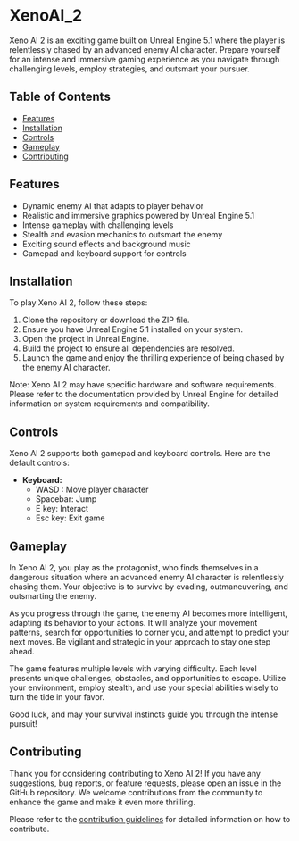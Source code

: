 # XenoAI_2


Xeno AI 2 is an exciting game built on Unreal Engine 5.1 where the player is relentlessly chased by an advanced enemy AI character. Prepare yourself for an intense and immersive gaming experience as you navigate through challenging levels, employ strategies, and outsmart your pursuer.

## Table of Contents

- [Features](#features)
- [Installation](#installation)
- [Controls](#controls)
- [Gameplay](#gameplay)
- [Contributing](#contributing)

## Features

- Dynamic enemy AI that adapts to player behavior
- Realistic and immersive graphics powered by Unreal Engine 5.1
- Intense gameplay with challenging levels
- Stealth and evasion mechanics to outsmart the enemy
- Exciting sound effects and background music
- Gamepad and keyboard support for controls

## Installation

To play Xeno AI 2, follow these steps:

1. Clone the repository or download the ZIP file.
2. Ensure you have Unreal Engine 5.1 installed on your system.
3. Open the project in Unreal Engine.
4. Build the project to ensure all dependencies are resolved.
5. Launch the game and enjoy the thrilling experience of being chased by the enemy AI character.

Note: Xeno AI 2 may have specific hardware and software requirements. Please refer to the documentation provided by Unreal Engine for detailed information on system requirements and compatibility.

## Controls

Xeno AI 2 supports both gamepad and keyboard controls. Here are the default controls:


- **Keyboard:**
  - WASD : Move player character
  - Spacebar: Jump
  - E key: Interact
  - Esc key: Exit game

## Gameplay

In Xeno AI 2, you play as the protagonist, who finds themselves in a dangerous situation where an advanced enemy AI character is relentlessly chasing them. Your objective is to survive by evading, outmaneuvering, and outsmarting the enemy.

As you progress through the game, the enemy AI becomes more intelligent, adapting its behavior to your actions. It will analyze your movement patterns, search for opportunities to corner you, and attempt to predict your next moves. Be vigilant and strategic in your approach to stay one step ahead.

The game features multiple levels with varying difficulty. Each level presents unique challenges, obstacles, and opportunities to escape. Utilize your environment, employ stealth, and use your special abilities wisely to turn the tide in your favor.

Good luck, and may your survival instincts guide you through the intense pursuit!

## Contributing

Thank you for considering contributing to Xeno AI 2! If you have any suggestions, bug reports, or feature requests, please open an issue in the GitHub repository. We welcome contributions from the community to enhance the game and make it even more thrilling.

Please refer to the [contribution guidelines](https://github.com/yourusername/xeno-ai-2/blob/main/CONTRIBUTING.md) for detailed information on how to contribute.
